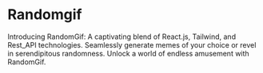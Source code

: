 # Randomgif
Introducing RandomGif: A captivating blend of React.js, Tailwind, and Rest_API technologies. Seamlessly generate memes of your choice or revel in serendipitous randomness. Unlock a world of endless amusement with RandomGif.
